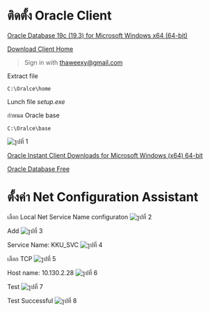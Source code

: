 # ติดตั้ง Oracle Client

[Oracle Database 19c (19.3) for Microsoft Windows x64 (64-bit)](https://www.oracle.com/database/technologies/oracle19c-windows-downloads.html)

[Download Client Home](https://www.oracle.com/database/technologies/oracle19c-windows-downloads.html#license-lightbox)

> Sign in with thaweexy@gmail.com

Extract file

```
C:\Oralce\home
```

Lunch file _setup.exe_

กำหนด Oracle base

```
C:\Oralce\base
```

![รูปที่ 1](https://bucket.kku.ac.th/iskku/KM/oracle/Screenshot%202025-08-27%20162956.png)

[Oracle Instant Client Downloads for Microsoft Windows (x64) 64-bit](https://www.oracle.com/asean/database/technologies/instant-client/winx64-64-downloads.html?utm_source=openai)

[Oracle Database Free](https://www.oracle.com/database/technologies/oracle-database-software-downloads.html#db_free)

# ตั้งค่า Net Configuration Assistant

เลือก Local Net Service Name configuraton
![รูปที่ 2](https://bucket.kku.ac.th/iskku/KM/oracle/Screenshot%202025-08-27%20161319.png)

Add
![รูปที่ 3](https://bucket.kku.ac.th/iskku/KM/oracle/Screenshot%202025-08-27%20161431.png)

Service Name: KKU_SVC
![รูปที่ 4](https://bucket.kku.ac.th/iskku/KM/oracle/Screenshot%202025-08-27%20161452.png)

เลือก TCP
![รูปที่ 5](https://bucket.kku.ac.th/iskku/KM/oracle/Screenshot%202025-08-27%20161509.png)

Host name: 10.130.2.28
![รูปที่ 6](https://bucket.kku.ac.th/iskku/KM/oracle/Screenshot%202025-08-27%20161548.png)

Test
![รูปที่ 7](https://bucket.kku.ac.th/iskku/KM/oracle/Screenshot%202025-08-27%20161603.png)

Test Successful
![รูปที่ 8](https://bucket.kku.ac.th/iskku/KM/oracle/Screenshot%202025-08-27%20161634.png)
